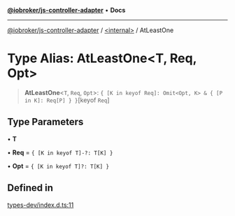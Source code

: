[**@iobroker/js-controller-adapter**](../../README.md) • **Docs**

***

[@iobroker/js-controller-adapter](../../globals.md) / [\<internal\>](../README.md) / AtLeastOne

# Type Alias: AtLeastOne\<T, Req, Opt\>

> **AtLeastOne**\<`T`, `Req`, `Opt`\>: `{ [K in keyof Req]: Omit<Opt, K> & { [P in K]: Req[P] } }`\[keyof `Req`\]

## Type Parameters

• **T**

• **Req** = `{ [K in keyof T]-?: T[K] }`

• **Opt** = `{ [K in keyof T]?: T[K] }`

## Defined in

[types-dev/index.d.ts:11](https://github.com/ioBroker/ioBroker.js-controller/blob/6c3a3884e29c4b6f03de102d699f9813dd546c7d/packages/types-dev/index.d.ts#L11)
